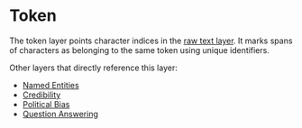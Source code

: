 # Token
The token layer points character indices in the [raw text layer](raw_text.md). It marks spans of characters as belonging to the same token using unique identifiers.

Other layers that directly reference this layer:
- [Named Entities](entity.md)
- [Credibility](credibility.md)
- [Political Bias](political_bias.md)
- [Question Answering](question_answering.md)
